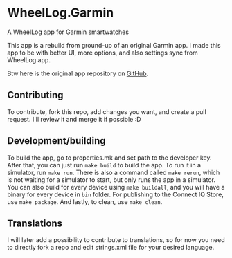 # WheelLog.Garmin

A WheelLog app for Garmin smartwatches

This app is a rebuild from ground-up of an original Garmin app. I made this app to be with better UI, more options, and also settings sync from WheelLog app.

Btw here is the original app repository on [GitHub](https://github.com/marccardinal/WheelLog-Garmin-ConnectIQ).

## Contributing

To contribute, fork this repo, add changes you want, and create a pull request. I'll review it and merge it if possible :D

## Development/building

To build the app, go to properties.mk and set path to the developer key. After that, you can just run `make build` to build the app. To run it in a simulator, run `make run`. There is also a command called `make rerun`, which is not waiting for a simulator to start, but only runs the app in a simulator. You can also build for every device using `make buildall`, and you will have a binary for every device in `bin` folder. For publishing to the Connect IQ Store, use `make package`. And lastly, to clean, use `make clean`.

## Translations

I will later add a possibility to contribute to translations, so for now you need to directly fork a repo and edit strings.xml file for your desired language.